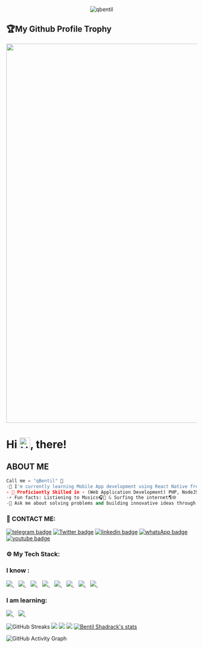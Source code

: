 <p align="center"> <img src="https://komarev.com/ghpvc/?username=qbentil&label=Profile%20views&color=e91e63&style=flat" alt="qbentil" /> </p>
<h2>🏆My Github Profile Trophy</h2>
<img width=1000 src="https://github-profile-trophy.vercel.app/?username=qbentil&column=7&theme=gruvbox&no-frame=true"/>

# Hi <img src="https://user-images.githubusercontent.com/1303154/88677602-1635ba80-d120-11ea-84d8-d263ba5fc3c0.gif" width="28px" alt="Hello gif">, there!
## ABOUT ME
```python
Call me = "qBentil" 🤗
-🌱 I'm currently learning Mobile App development using React Native from CS50 💫.
- 🌌 Proficiently Skilled in - (Web Application Development) PHP, NodeJS, ReactJS, ExpressJS, (Mobile Aapp Development) - React Native (Databases) - SQL, MySql.
-⚡ Fun facts: Listiening to Musics🎧🎵 & Surfing the internet🌎🌐
-💬 Ask me about solving problems and building innovative ideas through Tech.
```

<h3 align="left">🔌 CONTACT ME:</h3>

[![telegram badge](https://img.shields.io/badge/BENTILZONE-30302f?style=for-the-badge&logo=telegram)](https://t.me/BENTILZONE)
[![Twitter badge](https://img.shields.io/badge/THEMANBENTIL-30302f?style=for-the-badge&logo=twitter)](https://twitter.com/themanbentil)
[![linkedin badge](https://img.shields.io/badge/linkedIn-30302f?style=for-the-badge&logo=linkedin)](https://www.linkedin.com/in/shadrack-bentil-410422199)
[![whatsApp badge](https://img.shields.io/badge/BENTIL-30302f?style=for-the-badge&logo=whatsapp)](https://wa.me/233556844331?text=Hello%20Bentil!%20I%27m%20coming%20from%20your%20Github%20profile)
[![youtube badge](https://img.shields.io/badge/youtube-30302f?style=for-the-badge&logo=youtube)](https://www.youtube.com/channel/UCtbdUBRM5h07Ctw3oFwNaow)

<h3 align="left">⚙ My Tech Stack:</h3>

### I know : 

<a href="https://github.com/qbentil">
    <img src="https://img.shields.io/badge/HTML5-E34F26?style=for-the-badge&logo=html5&logoColor=white" />
</a>&nbsp;&nbsp;
<a href="https://github.com/qbentil">
    <img src="https://img.shields.io/badge/CSS3-1572B6?style=for-the-badge&logo=css3&logoColor=white" />
</a>&nbsp;&nbsp;
<a href="https://github.com/qbentil">
    <img src="https://img.shields.io/badge/JavaScript-323330?style=for-the-badge&logo=javascript&logoColor=F7DF1E" />
</a>&nbsp;&nbsp;
<a href="https://github.com/qbentil">
    <img src="https://img.shields.io/badge/nodejs-00000F?style=for-the-badge&logo=nodejs&logoColor=white" />
</a>&nbsp;&nbsp;
<a href="https://github.com/qbentil">
    <img src="https://img.shields.io/badge/php-00599C?style=for-the-badge&logo=php&logoColor=white" />
</a>&nbsp;&nbsp;

<a href="https://github.com/qbentil">
    <img src="https://img.shields.io/badge/MySQL-00000F?style=for-the-badge&logo=mysql&logoColor=white" />
</a>&nbsp;&nbsp;
<a href="https://github.com/qbentil">
    <img src="https://img.shields.io/badge/React-20232A?style=for-the-badge&logo=react&logoColor=61DAFB" />
</a>&nbsp;&nbsp;
<a href="https://github.com/qbentil">
    <img src="https://img.shields.io/badge/Python-3776AB?style=for-the-badge&logo=python&logoColor=white" />
</a>&nbsp;&nbsp;



### I am learning: <br>
<a href="https://github.com/qbentil">
    <img src="https://img.shields.io/badge/Java-ED8B00?style=for-the-badge&logo=java&logoColor=white" />
</a>&nbsp;&nbsp;
<a href="https://github.com/qbentil">
    <img src="https://img.shields.io/badge/Sass-CC6699?style=for-the-badge&logo=sass&logoColor=white" />
</a>&nbsp;&nbsp;
<!-- <a href="https://github.com/qbentil">
    <img src="https://img.shields.io/badge/Python-3776AB?style=for-the-badge&logo=python&logoColor=white" />
</a>&nbsp;&nbsp; -->

<!-- <p align="left"> <a href="https://github.com/ryo-ma/github-profile-trophy"><img src="https://github-profile-trophy.vercel.app/?username=qbentil&theme=dracula" alt="qbentil" /></a> </p> -->

![GitHub Streaks](http://github-readme-streak-stats.herokuapp.com?user=qbentil&theme=dracula&hide_border=true)
![](https://github-profile-summary-cards.vercel.app/api/cards/profile-details?username=qbentil&theme=github_dark)
![](https://github-profile-summary-cards.vercel.app/api/cards/repos-per-language?username=qbentil&theme=github_dark)
![](https://github-profile-summary-cards.vercel.app/api/cards/most-commit-language?username=qbentil&theme=github_dark)
[![Bentil Shadrack's stats](https://github-readme-stats.vercel.app/api?username=qbentil&show_icons=true&theme=github_dark)](https://github.com/qbentil)
<!-- [![Top Langs](https://github-readme-stats.vercel.app/api/top-langs/?username=qbentil&layout=compact&langs_count=10&theme=github_dark&hide_border=true&count-private=true)](https://github.com/qbentil) -->
 
![GitHub Activity Graph](https://activity-graph.herokuapp.com/graph?username=qbentil&theme=dracula)  

<!-- ![GitHub metrics](https://metrics.lecoq.io/qbentil)   -->

<!-- Bentilzone Showcase -->
<div style = "display: flex; justify-content: space-around; align-items: center; width: 100vw; ">
<!--   <img src="./BentilZone-logo-04.png" style = "width: 19%" alt="Bentilzone Logo 1">
  <img src="./BentilZone-logo-05.png" style = "width: 19%" alt="Bentilzone Logo 2">
  <img src="./BentilZone-logo-06.png" style = "width: 19%" alt="Bentilzone Logo 3">
  <img src="./BentilZone-logo-07.png" style = "width: 19%" alt="Bentilzone Logo 4">
  <img src="./BentilZone-logo-08.png" style = "width: 19%" alt="Bentilzone Logo 5"> -->
<!--  <a href="https://github.com/ryo-ma/github-profile-trophy"><img src="https://github-profile-trophy.vercel.app/?username=qbentil" alt="qbentil" /></a> -->
<!-- </div> -->

